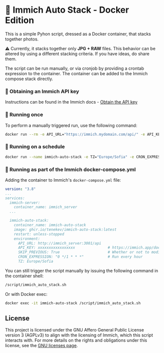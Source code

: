 # 🐳 Immich Auto Stack - Docker Edition
This is a simple Pyhon script, dressed as a Docker container, that stacks together photos. 

⚠️ Currently, it stacks together only **JPG + RAW** files. This behavior can be altered by using a different stacking criteria. If you have ideas, do share them.

The script can be run manually, or via cronjob by providing a crontab expression to the container. The container can be added to the Immich compose stack directly.

### 🔑 Obtaining an Immich API key
Instructions can be found in the Immich docs - [Obtain the API key](https://immich.app/docs/features/command-line-interface#obtain-the-api-key)

### 🔂 Running once
To perform a manually triggered run, use the following command:

```bash
docker run --rm -e API_URL="https://immich.mydomain.com/api/" -e API_KEY="xxxxx" -e SKIP_PREVIOUS=True ghcr.io/tenekev/immich-auto-stack:latest /script/immich_auto_stack.sh
```

### 🔁 Running on a schedule
```bash
docker run --name immich-auto-stack -e TZ="Europe/Sofia" -e CRON_EXPRESSION="0 * * * *" -e API_URL="https://immich.mydomain.com/api/" -e API_KEY="xxxxx" -e SKIP_PREVIOUS=True ghcr.io/tenekev/immich-auto-stack:latest
```

### 📃 Running as part of the Immich docker-compose.yml
Adding the container to Immich's `docker-compose.yml` file:

```yml
version: "3.8"
...
services:
  immich-server:
    container_name: immich_server
  ...

  immich-auto-stack:
    container_name: immich-auto-stack
    image: ghcr.io/tenekev/immich-auto-stack:latest
    restart: unless-stopped
    environment:
      API_URL: http://immich_server:3001/api
      API_KEY: xxxxxxxxxxxxxxxxx               # https://immich.app/docs/features/command-line-interface#obtain-the-api-key
      SKIP_PREVIOUS: True                      # Whether or not to modify photos that are already in stacks. Going over all assets takes a lot more time.
      CRON_EXPRESSION: "0 */1 * * *"           # Run every hour
      TZ: Europe/Sofia
```

You can still trigger the script manually by issuing the following command in the container shell:
```sh
/script/immich_auto_stack.sh
```
Or with Docker exec:
```sh
docker exec -it immich-auto-stack /script/immich_auto_stack.sh
```
## License

This project is licensed under the GNU Affero General Public License version 3 (AGPLv3) to align with the licensing of Immich, which this script interacts with. For more details on the rights and obligations under this license, see the [GNU licenses page](https://opensource.org/license/agpl-v3).

